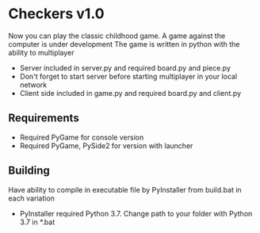 # Сheckers v1.0
Now you can play the classic childhood game. A game against the computer is under development
The game is written in python with the ability to multiplayer
  - Server included in server.py and required board.py and piece.py
  - Don't forget to start server before starting multiplayer in your local network
  - Client side included in game.py and required board.py and client.py
 ## Requirements
  - Required PyGame for console version
  - Required PyGame, PySide2 for version with launcher
 ## Building
Have ability to compile in executable file by PyInstaller from build.bat in each variation
  - PyInstaller required Python 3.7. Change path to your folder with Python 3.7 in *.bat
